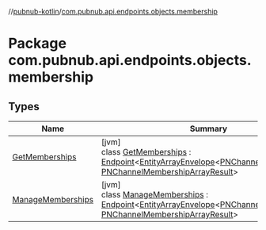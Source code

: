 //[pubnub-kotlin](../../index.md)/[com.pubnub.api.endpoints.objects.membership](index.md)

# Package com.pubnub.api.endpoints.objects.membership

## Types

| Name | Summary |
|---|---|
| [GetMemberships](-get-memberships/index.md) | [jvm]<br>class [GetMemberships](-get-memberships/index.md) : [Endpoint](../com.pubnub.api/-endpoint/index.md)&lt;[EntityArrayEnvelope](../com.pubnub.api.models.server.objects_api/-entity-array-envelope/index.md)&lt;[PNChannelMembership](../com.pubnub.api.models.consumer.objects.membership/-p-n-channel-membership/index.md)&gt;, [PNChannelMembershipArrayResult](../com.pubnub.api.models.consumer.objects.membership/-p-n-channel-membership-array-result/index.md)&gt; |
| [ManageMemberships](-manage-memberships/index.md) | [jvm]<br>class [ManageMemberships](-manage-memberships/index.md) : [Endpoint](../com.pubnub.api/-endpoint/index.md)&lt;[EntityArrayEnvelope](../com.pubnub.api.models.server.objects_api/-entity-array-envelope/index.md)&lt;[PNChannelMembership](../com.pubnub.api.models.consumer.objects.membership/-p-n-channel-membership/index.md)&gt;, [PNChannelMembershipArrayResult](../com.pubnub.api.models.consumer.objects.membership/-p-n-channel-membership-array-result/index.md)&gt; |
